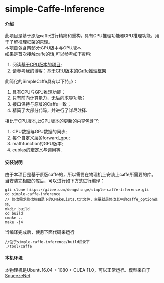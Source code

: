 # simple-Caffe-Inference

#### 介绍
此项目是基于原版caffe进行精简和重构，具有CPU推理功能和GPU推理功能，用于了解推理框架的原理。  
本项目包含两部分:CPU版本与GPU版本.  
如果是首次接触caffe的话,可以参考如下资料:
1. 阅读[基于CPU版本的项目](https://gitee.com/dengshunge/simple-caffe-inference/tree/CPU-v1.0/);
2. 请参考我的博客：[基于CPU版本的Caffe推理框架](https://www.cnblogs.com/dengshunge/p/13972872.html)  


此简化的SimpleCaffe具有以下特点：
1. 具有CPU与GPU推理功能；
2. 只有前向计算能力，无后向求导功能；
3. 接口保持与原版的Caffe一致；
4. 精简了大部分代码，并进行了详尽注释.

相比于CPU版本,此GPU版本的更新的内容包含了:
1. CPU数据与GPU数据的同步;
2. 每个自定义层的forward_gpu;
3. mathfunction的GPU版本;
4. cublas的宏定义与调用等.  

#### 安装说明
由于本项目是基于原版caffe的，所以需要在物理机上安装上caffe所需要的库。
当安装完相应的库后，可以进行如下方式进行编译：

```
git clone https://gitee.com/dengshunge/simple-caffe-inference.git
cd simple-caffe-inference
// 修改需求修改根目录下的CMakeLists.txt文件，主要就是修改其中的caffe_option选项，
mkdir build
cd build
cmake ..
make -j4
```

当编译完成后，使用下面代码来运行

```
//位于simple-caffe-inference/build目录下
./tool/caffe
```

#### 本机环境
本物理机是Ubuntu16.04 + 1080 + CUDA 11.0，可以正常运行。模型来自于[SqueezeNet](https://github.com/forresti/SqueezeNet)

